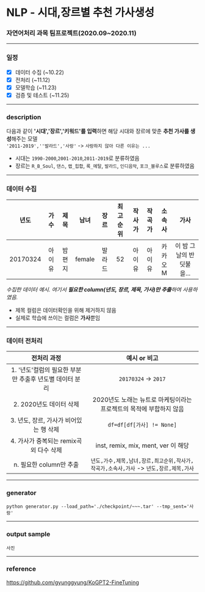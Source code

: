 # NLP - 시대,장르별 추천 가사생성
### 자연어처리 과목 팀프로젝트(2020.09~2020.11)
-------


### 일정

 - [x] 데이터 수집 (~10.22)
 - [x] 전처리 (~11.12)
 - [x] 모델학습 (~11.23)
 - [x] 검증 및 테스트 (~11.25)

-------
### description

다음과 같이 **'시대','장르','키워드'를 입력**하면 해당 시대와 장르에 맞춘 **추천 가사를 생성**해주는 모델 <br>
`'2011-2019',''발라드','사랑'` -> `사랑하지 않아 다른 이유는 ...`
 - 시대는 `1990-2000`,`2001-2010`,`2011-2019`로 분류하였음
 - 장르는 `R_B_Soul`, `댄스`, `랩_힙합`, `록_메탈`, `발라드`, `인디음악`, `포크_블루스`로 분류하였음

--------


### 데이터 수집
|년도|가수|제목|남녀|장르|최고순위|작사가|작곡가|소속사|가사|
|:---:|:---:|:---:|:---:|:---:|:---:|:---:|:---:|:---:|:---:|
|20170324|아이유|밤편지|female|발라드|52|아이유|아이유|카카오M|이 밤 그날의 반딧불을...|

*수집한 데이터 예시. 여기서 **필요한 column(년도, 장르, 제목, 가사)만 추출**하여 사용하였음.* <br>
 - 제목 컬럼은 데이터확인을 위해 제거하지 않음
 - 실제로 학습에 쓰이는 컬럼은 **가사**뿐임
<!--
- 총 수집한 데이터의 갯수: <br>
- 전처리 후 데이터의 갯수: 
  - 전처리는 ~
-->
-----------
### 데이터 전처리
|전처리 과정|예시 or 비고|
|:---:|:---:|
|1. '년도'컬럼의 필요한 부분만 추출후 년도별 데이터 분리| `20170324` -> `2017`|
|2. 2020년도 데이터 삭제|2020년도 노래는 뉴트로 마케팅이라는 프로젝트의 목적에 부합하지 않음|
|3. 년도, 장르, 가사가 비어있는 행 삭제|`df=df[df[가사] != None]`|
|4. 가사가 중복되는 remix곡 외 다수 삭제|inst, remix, mix, ment, ver 이 해당|
|n. 필요한 column만 추출|`년도,가수,제목,남녀,장르,최고순위,작사가,작곡가,소속사,가사` -> `년도,장르,제목,가사`|

----------

### generator

`python generator.py --load_path='./checkpoint/~~~.tar' --tmp_sent='사랑'`

----------

### output sample
`사진`

----------
### reference
https://github.com/gyunggyung/KoGPT2-FineTuning <br>
<!--
https://github.com/KMJJ1/hiphop <br>
https://hellya.tistory.com/96 <br>
https://github.com/jx2lee/lyric-generator
>
